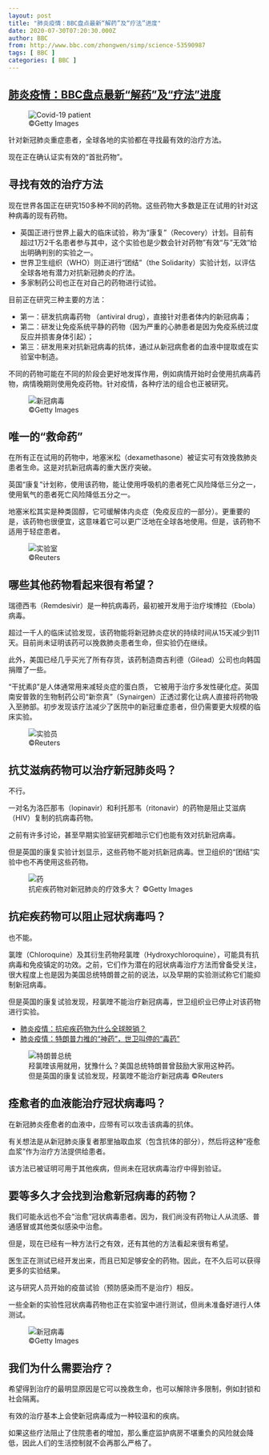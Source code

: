 ```yaml
---
layout: post
title: "肺炎疫情：BBC盘点最新“解药”及“疗法”进度"
date: 2020-07-30T07:20:30.000Z
author: BBC
from: http://www.bbc.com/zhongwen/simp/science-53590987
tags: [ BBC ]
categories: [ BBC ]
---
```

<!--1596093630000-->
[肺炎疫情：BBC盘点最新“解药”及“疗法”进度](http://www.bbc.com/zhongwen/simp/science-53590987)
------

<div>
<figure><img alt="Covid-19 patient" src="https://ichef.bbci.co.uk/news/600/cpsprodpb/13C28/production/_111863908_gettyimages-1210352379.jpg" referrerpolicy="no-referrer"><br><figcaption> ©Getty Images</figcaption></figure><p class="story-body__introduction">针对新冠肺炎重症患者，全球各地的实验都在寻找最有效的治疗方法。</p><p>现在正在确认证实有效的“首批药物”。</p><h2 class="story-body__crosshead">寻找有效的治疗方法</h2><p>现在世界各国正在研究150多种不同的药物。这些药物大多数是正在试用的针对这种病毒的现有药物。</p><ul class="story-body__unordered-list"><li class="story-body__list-item">英国正进行世界上最大的临床试验，称为“康复”（Recovery）计划。目前有超过1万2千名患者参与其中，这个实验也是少数会针对药物”有效“与”无效“给出明确判别的实验之一。</li><li class="story-body__list-item">世界卫生组织（WHO）则正进行“团结”（the Solidarity）实验计划，以评估全球各地有潜力对抗新冠肺炎的疗法。</li><li class="story-body__list-item">多家制药公司也正在对自己的药物进行试验。</li></ul><p>目前正在研究三种主要的方法：</p><ul class="story-body__unordered-list"><li class="story-body__list-item">第一：研发抗病毒药物 （antiviral drug），直接针对患者体内的新冠病毒；</li><li class="story-body__list-item">第二：研发让免疫系统平静的药物（因为严重的心肺患者是因为免疫系统过度反应并损害身体引起）；</li><li class="story-body__list-item">第三：研发用来对抗新冠病毒的抗体，通过从新冠病愈者的血液中提取或在实验室中制造。</li></ul><p>不同的药物可能在不同的阶段会更好地发挥作用，例如病情开始时会使用抗病毒药物，病情晚期则使用免疫药物。针对疫情，各种疗法的组合也正被研究。</p><figure><img alt="新冠病毒" src="https://ichef.bbci.co.uk/news/600/cpsprodpb/A4DC/production/_111340224_be26613c-556e-492c-8efd-9a22f9ff6dfa.jpg" referrerpolicy="no-referrer"><br><figcaption> ©Getty Images</figcaption></figure><h2 class="story-body__crosshead">唯一的“救命药”</h2><p>在所有正在试用的药物中，地塞米松（dexamethasone）被证实可有效挽救肺炎患者生命。这是对抗新冠病毒的重大医疗突破。</p><p>英国“康复”计划称，使用该药物，能让使用呼吸机的患者死亡风险降低三分之一，使用氧气的患者死亡风险降低五分之一。</p><p>地塞米松其实是种类固醇，它可缓解体内炎症（免疫反应的一部分）。更重要的是，该药物也很便宜，这意味着它可以更广泛地在全球各地使用。但是，该药物不适用于轻症患者。</p><figure><img alt="实验室" src="https://ichef.bbci.co.uk/news/600/cpsprodpb/D0AF/production/_111732435_99d490bc-b608-406a-979e-fb2185020434.jpg" referrerpolicy="no-referrer"><br><figcaption> ©Reuters</figcaption></figure><h2 class="story-body__crosshead">哪些其他药物看起来很有希望？</h2><p>瑞德西韦（Remdesivir）是一种抗病毒药，最初被开发用于治疗埃博拉（Ebola）病毒。</p><p>超过一千人的临床试验发现，该药物能将新冠肺炎症状的持续时间从15天减少到11天。目前尚未证明该药可以挽救肺炎患者生命，但实验仍在继续。</p><p>此外，美国已经几乎买光了所有存货，该药制造商吉利德（Gilead）公司也向韩国捐赠了一些。</p><p>“干扰素β”是人体通常用来减轻炎症的蛋白质， 它被用于治疗多发性硬化症。英国南安普敦的生物制药公司“新奈真”（Synairgen）正透过雾化让病人直接将药物吸入至肺部。初步发现该疗法减少了医院中的新冠重症患者，但仍需要更大规模的临床实验。</p><figure><img alt="实验员" src="https://ichef.bbci.co.uk/news/600/cpsprodpb/828F/production/_111732433_ca97b188-9054-40ac-8922-82d546271e26.jpg" referrerpolicy="no-referrer"><br><figcaption> ©Reuters</figcaption></figure><h2 class="story-body__crosshead">抗艾滋病药物可以治疗新冠肺炎吗？</h2><p>不行。</p><p>一对名为洛匹那韦（lopinavir）和利托那韦（ritonavir）的药物是阻止艾滋病（HIV）复制的抗病毒药物。</p><p>之前有许多讨论，甚至早期实验室研究都暗示它们也能有效对抗新冠病毒。</p><p>但是英国的康复实验计划显示，这些药物不能对抗新冠病毒。世卫组织的“团结”实验中也不再使用这些药物。</p><figure><img alt="药" src="https://ichef.bbci.co.uk/news/600/cpsprodpb/16907/production/_111732429_4256eea2-b87a-4a12-873e-8e33eef6fe10.jpg" referrerpolicy="no-referrer"><br><figcaption>抗疟疾药物对新冠肺炎的疗效多大？ ©Getty Images</figcaption></figure><h2 class="story-body__crosshead">抗疟疾药物可以阻止冠状病毒吗？</h2><p>也不能。</p><p>氯喹（Chloroquine）及其衍生药物羟氯喹（Hydroxychloroquine），可能具有抗病毒和免疫镇定的功效。之前，它们作为潜在的冠状病毒治疗方法而曾备受关注，很大程度上也是因为美国总统特朗普之前的说法，以及早期的实验测试称它们能抑制新冠病毒。</p><p>但是英国的康复试验发现，羟氯喹不能治疗新冠病毒，世卫组织业已停止对该药物进行实验。</p><ul class="story-body__unordered-list"><li class="story-body__list-item"><a href="https://www.bbc.com/zhongwen/simp/science-52236039" class="story-body__link">肺炎疫情：抗疟疾药物为什么全球脱销？</a></li><li class="story-body__list-item"><a href="https://www.bbc.com/zhongwen/simp/science-52804825" class="story-body__link">肺炎疫情：特朗普力推的“神药”，世卫叫停的“毒药”</a></li></ul><figure><img alt="特朗普总统" src="https://ichef.bbci.co.uk/news/600/cpsprodpb/346F/production/_111732431_e7fc367f-7210-482b-a3f7-bed7b154127a.jpg" referrerpolicy="no-referrer"><br><figcaption>羟氯喹该用就用，犹豫什么？美国总统特朗普曾鼓励大家用这种药。但是英国的康复试验发现，羟氯喹不能治疗新冠病毒 ©Reuters</figcaption></figure><h2 class="story-body__crosshead">痊愈者的血液能治疗冠状病毒吗？</h2><p>在新冠肺炎痊愈者的血液中，应带有可以攻击该病毒的抗体。</p><p>有关想法是从新冠肺炎康复者那里抽取血浆（包含抗体的部分），然后将这种“痊愈血浆”作为治疗方法提供给患者。</p><p>该方法已被证明可用于其他疾病，但尚未在冠状病毒治疗中得到验证。</p><h2 class="story-body__crosshead">要等多久才会找到治愈新冠病毒的药物？</h2><p>我们可能永远也不会“治愈”冠状病毒患者。因为，我们尚没有药物让人从流感、普通感冒或其他类似感染中治愈。</p><p>但是，现在已经有一种方法行之有效，还有其他的方法看起来很有希望。</p><p>医生正在测试已经开发出来，而且已知足够安全的药物。因此，在不久后可以获得更多的实验结果。</p><p>这与研究人员开始的疫苗试验（预防感染而不是治疗）相反。</p><p>一些全新的实验性冠状病毒药物也正在实验室中进行测试，但尚未准备好进行人体测试。</p><figure><img alt="新冠病毒" src="https://ichef.bbci.co.uk/news/600/cpsprodpb/12749/production/_111339557_a633848c-029c-4d1c-8cd2-5591cc6d0bc5.jpg" referrerpolicy="no-referrer"><br><figcaption> ©Getty Images</figcaption></figure><h2 class="story-body__crosshead">我们为什么需要治疗？</h2><p>希望得到治疗的最明显原因是它可以挽救生命，也可以解除许多限制，例如封锁和社会隔离。</p><p>有效的治疗基本上会使新冠病毒成为一种较温和的疾病。</p><p>如果这些疗法阻止了住院患者的增加，那么重症监护病房不堪重负的风险就会降低，因此人们的生活控制就不会再那么严格了。</p>
</div>
